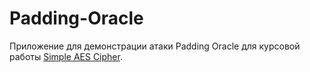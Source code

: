 # Padding-Oracle

Приложение для демонстрации атаки Padding Oracle для курсовой работы [Simple AES Cipher](https://github.com/evgeniy-mh/SimpleAESCipher).
